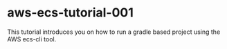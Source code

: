 # aws-ecs-tutorial-001
This tutorial introduces you on how to run a gradle based project using the AWS ecs-cli tool.
